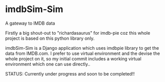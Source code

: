 # imdbSim-Sim
A gateway to IMDB data

Firstly a big shout-out to "richardasaurus" for imdb-pie coz this whole project is based on this python library only.

imdbSim-Sim is a Django application which uses imdbpie library to get the data from IMDB.com.
I prefer to use virtual environment and the devise the whole project on it, so my initial commit includes a working virtual environment which one can use directly..

STATUS: Currently under progress and soon to be completed!!

